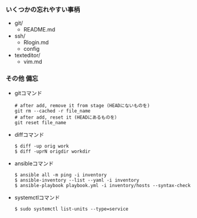 ### いくつかの忘れやすい事柄
- git/
  - README.md
- ssh/
  - Rlogin.md
  - config
- texteditor/
  - vim.md

### その他 備忘
- gitコマンド
  ```console
  # after add, remove it from stage (HEADにないものを)
  git rm --cached -r file_name
  # after add, reset it (HEADにあるものを）
  git reset file_name
  ```
- diffコマンド
  ```console
  $ diff -up orig work
  $ diff -uprN origdir workdir
  ```
- ansibleコマンド
  ```console
  $ ansible all -m ping -i inventory
  $ ansible-inventory --list --yaml -i inventory
  $ ansible-playbook playbook.yml -i inventory/hosts --syntax-check
  ```
- systemctlコマンド
  ```console
  $ sudo systemctl list-units --type=service
  ```
